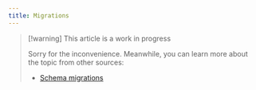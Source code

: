 ```yaml
---
title: Migrations
---
```


> [!warning] This article is a work in progress
>
> Sorry for the inconvenience. Meanwhile, you can learn more about the topic from other sources:
>
> - [Schema migrations](https://en.wikipedia.org/wiki/Schema_migration)
